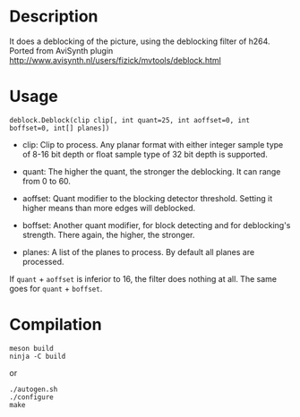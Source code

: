 Description
===========

It does a deblocking of the picture, using the deblocking filter of h264. Ported from AviSynth plugin http://www.avisynth.nl/users/fizick/mvtools/deblock.html


Usage
=====

    deblock.Deblock(clip clip[, int quant=25, int aoffset=0, int boffset=0, int[] planes])

* clip: Clip to process. Any planar format with either integer sample type of 8-16 bit depth or float sample type of 32 bit depth is supported.

* quant: The higher the quant, the stronger the deblocking. It can range from 0 to 60.

* aoffset: Quant modifier to the blocking detector threshold. Setting it higher means than more edges will deblocked.

* boffset: Another quant modifier, for block detecting and for deblocking's strength. There again, the higher, the stronger.

* planes: A list of the planes to process. By default all planes are processed.

If `quant` + `aoffset` is inferior to 16, the filter does nothing at all. The same goes for `quant` + `boffset`.


Compilation
===========

```
meson build
ninja -C build
```

or

```
./autogen.sh
./configure
make
```
